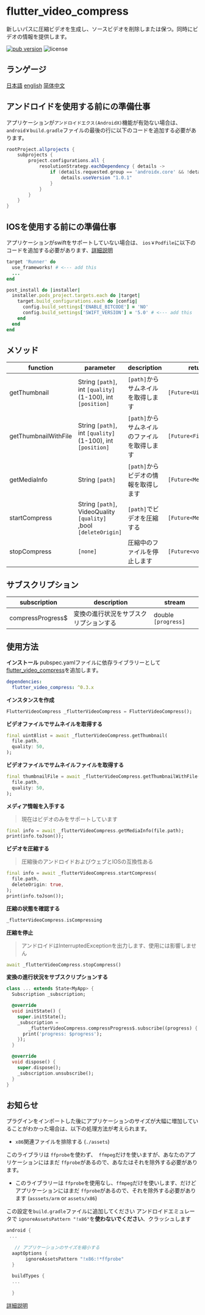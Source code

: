 # flutter_video_compress

新しいパスに圧縮ビデオを生成し、ソースビデオを削除しまたは保つ。同時にビデオの情報を提供します。

<p align="left">
  <a href="https://pub.dartlang.org/packages/flutter_video_compress"><img alt="pub version" src="https://img.shields.io/pub/v/flutter_video_compress.svg"></a>
  <img alt="license" src="https://img.shields.io/github/license/TenkaiRuri/flutter_video_compress.svg">
</p>

## ランゲージ
[日本語](https://github.com/TenkaiRuri/flutter_video_compress/blob/master/doc/japanese.md) [english](https://github.com/TenkaiRuri/flutter_video_compress/blob/master/README.md) [简体中文](https://github.com/TenkaiRuri/flutter_video_compress/blob/master/doc/chinese.md)

## アンドロイドを使用する前にの準備仕事
アプリケーションが`アンドロイドエクス(AndroidX)`機能が有効ない場合は、 `android￥build.gradle`ファイルの最後の行に以下のコードを追加する必要があります。

```groovy
rootProject.allprojects {
    subprojects {
        project.configurations.all {
            resolutionStrategy.eachDependency { details ->
                if (details.requested.group == 'androidx.core' && !details.requested.name.contains('androidx')) {
                    details.useVersion "1.0.1"
                }
            }
        }
    }
}
```

## IOSを使用する前にの準備仕事
アプリケーションがswiftをサポートしていない場合は、 `ios￥Podfile`に以下のコードを追加する必要があります、[詳細説明](https://github.com/flutter/flutter/issues/16049#issuecomment-382629492)

```ruby
target 'Runner' do
  use_frameworks! # <--- add this
  ...
end

post_install do |installer|
  installer.pods_project.targets.each do |target|
    target.build_configurations.each do |config|
      config.build_settings['ENABLE_BITCODE'] = 'NO'
      config.build_settings['SWIFT_VERSION'] = '5.0' # <--- add this
    end
  end
end
```

## メソッド
|function|parameter|description|return|
|--|--|--|--|
|getThumbnail|String `[path]`, int `[quality]`(1-100), int `[position]`|`[path]`からサムネイルを取得します|`[Future<Uint8List>]`|
|getThumbnailWithFile|String `[path]`, int `[quality]`(1-100), int `[position]`|`[path]`からサムネイルのファイルを取得します|`[Future<File>]`|
|getMediaInfo|String `[path]`|`[path]`からビデオの情報を取得します|`[Future<MediaInfo>]`|
|startCompress|String `[path]`, VideoQuality `[quality]` ,bool `[deleteOrigin]`|`[path]`でビデオを圧縮する|`[Future<MediaInfo>]`|
|stopCompress|`[none]`|圧縮中のファイルを停止します|`[Future<void>]`|

## サブスクリプション
|subscription|description|stream|
|--|--|--|
|compressProgress$|変換の進行状況をサブスクリプションする|double `[progress]`|

## 使用方法

**インストール**
pubspec.yamlファイルに依存ライブラリーとして[flutter_video_compress](https://pub.dartlang.org/packages/flutter_video_compress)を追加します。

```yaml
dependencies:
  flutter_video_compress: ^0.3.x
```

**インスタンスを作成**
```dart
FlutterVideoCompress _flutterVideoCompress = FlutterVideoCompress();
```

**ビデオファイルでサムネイルを取得する**
```dart
final uint8list = await _flutterVideoCompress.getThumbnail(
  file.path,
  quality: 50,
);
```

**ビデオファイルでサムネイルファイルを取得する**
```dart
final thumbnailFile = await _flutterVideoCompress.getThumbnailWithFile(
  file.path,
  quality: 50,
);
```

**メディア情報を入手する**
> 現在はビデオのみをサポートしています

```dart
final info = await _flutterVideoCompress.getMediaInfo(file.path);
print(info.toJson());
```

**ビデオを圧縮する**
> 圧縮後のアンドロイドおよびウェブとIOSの互換性ある

```dart
final info = await _flutterVideoCompress.startCompress(
  file.path,
  deleteOrigin: true,
);
print(info.toJson());
```

**圧縮の状態を確認する**
```dart
_flutterVideoCompress.isCompressing
```

**圧縮を停止**
> アンドロイドはInterruptedExceptionを出力します、使用には影響しません

```dart
await _flutterVideoCompress.stopCompress()
```

**変換の進行状況をサブスクリプションする**
```dart
class ... extends State<MyApp> {
  Subscription _subscription;

  @override
  void initState() {
    super.initState();
    _subscription =
        _flutterVideoCompress.compressProgress$.subscribe((progress) {
      print('progress: $progress');
    });
  }

  @override
  void dispose() {
    super.dispose();
    _subscription.unsubscribe();
  }
}
```

## お知らせ
プラグインをインポートした後にアプリケーションのサイズが大幅に増加していることがわかった場合は、以下の処理方法が考えられます。

* `x86`関連ファイルを排除する (`./assets`)

このライブラリは `ffprobe`を使わず、` ffmpeg`だけを使いますが、あなたのアプリケーションにはまだ `ffprobe`があるので、あなたはそれを除外する必要があります。

* このライブラリーは `ffprobe`を使用なし、`ffmpeg`だけを使いします、だけどアプリケーションにはまだ `ffprobe`があるので、それを除外する必要があります (`asssets/arm` or `assets/x86`)

この設定を`build.gradle`ファイルに追加してください
アンドロイドエミュレータで `ignoreAssetsPattern "!x86"`を**使わないでください**、クラッシュします

 ```gradle
android {
  ...
	
    // アプリケーションのサイズを縮小する
   aaptOptions {
        ignoreAssetsPattern "!x86:!*ffprobe"
   }
   
   buildTypes {
   ...
   
   }
```
[詳細説明](https://github.com/bravobit/FFmpeg-Android/wiki/Reduce-APK-File-Size#exclude-architecture)